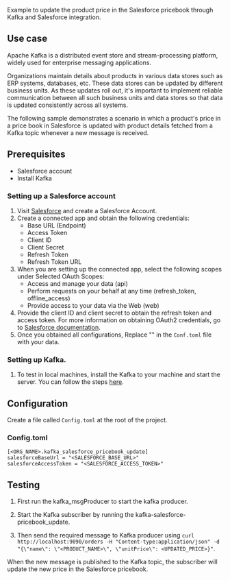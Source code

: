 Example to update the product price in the Salesforce pricebook through Kafka and Salesforce integration.

## Use case
Apache Kafka is a distributed event store and stream-processing platform, widely used for enterprise messaging applications.

Organizations maintain details about products in various data stores such as ERP systems, databases, etc. These data stores can be updated by different business units. As these updates roll out, it's important to implement reliable communication between all such business units and data stores so that data is updated consistently across all systems.

The following sample demonstrates a scenario in which a product's price in a price book in Salesforce is updated with product details fetched from a Kafka topic whenever a new message is received.

## Prerequisites
* Salesforce account
* Install Kafka

### Setting up a Salesforce account
1. Visit [Salesforce](https://www.salesforce.com/) and create a Salesforce Account.
2. Create a connected app and obtain the following credentials:
    *   Base URL (Endpoint)
    *   Access Token
    *   Client ID
    *   Client Secret
    *   Refresh Token
    *   Refresh Token URL
3. When you are setting up the connected app, select the following scopes under Selected OAuth Scopes:
    *   Access and manage your data (api)
    *   Perform requests on your behalf at any time (refresh_token, offline_access)
    *   Provide access to your data via the Web (web)
4. Provide the client ID and client secret to obtain the refresh token and access token. For more information on obtaining OAuth2 credentials, go to [Salesforce documentation](https://help.salesforce.com/articleView?id=remoteaccess_authenticate_overview.htm).
5. Once you obtained all configurations, Replace "" in the `Conf.toml` file with your data.

### Setting up Kafka.
1. To test in local machines, install the Kafka to your machine and start the server. You can follow the steps [here](https://kafka.apache.org/quickstart).

## Configuration
Create a file called `Config.toml` at the root of the project.

### Config.toml 
```
[<ORG_NAME>.kafka_salesforce_pricebook_update]
salesforceBaseUrl = "<SALESFORCE_BASE_URL>"
salesforceAccessToken = "<SALESFORCE_ACCESS_TOKEN>"
```


## Testing
1. First run the kafka_msgProducer to start the kafka producer.

2. Start the Kafka subscriber by running the kafka-salesforce-pricebook_update.

3. Then send the required message to Kafka producer using `curl http://localhost:9090/orders -H "Content-type:application/json" -d "{\"name\": \"<PRODUCT_NAME>\", \"unitPrice\": <UPDATED_PRICE>}"`.

When the new message is published to the Kafka topic, the subscriber will update the new price in the Salesforce pricebook.
